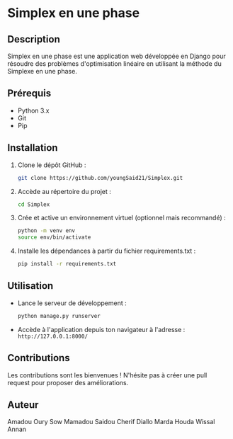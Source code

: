 # Simplex en une phase

## Description
Simplex en une phase est une application web développée en Django pour résoudre des problèmes d'optimisation linéaire en utilisant la méthode du Simplexe en une phase.

## Prérequis
- Python 3.x
- Git
- Pip

## Installation

1. Clone le dépôt GitHub :

    ```bash
    git clone https://github.com/youngSaid21/Simplex.git
    ```

2. Accède au répertoire du projet :

    ```bash
    cd Simplex
    ```

3. Crée et active un environnement virtuel (optionnel mais recommandé) :

    ```bash
    python -m venv env
    source env/bin/activate
    ```

4. Installe les dépendances à partir du fichier requirements.txt :

    ```bash
    pip install -r requirements.txt
    ```
    
## Utilisation

- Lance le serveur de développement :

    ```bash
    python manage.py runserver
    ```

- Accède à l'application depuis ton navigateur à l'adresse : `http://127.0.0.1:8000/`

## Contributions
Les contributions sont les bienvenues ! N'hésite pas à créer une pull request pour proposer des améliorations.

## Auteur
Amadou Oury Sow
Mamadou Saidou Cherif Diallo
Marda Houda
Wissal Annan
